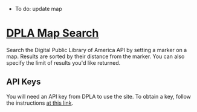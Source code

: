 * To do: update map

# [DPLA Map Search](https://ian-nai.github.io/DPLA-Map-Search/) 
Search the Digital Public Library of America API by setting a marker on a map. Results are sorted by their distance from the marker. You can also specify the limit of results you'd like returned.

## API Keys
You will need an API key from DPLA to use the site. To obtain a key, follow the instructions [at this link](https://pro.dp.la/developers/policies#get-a-key).
